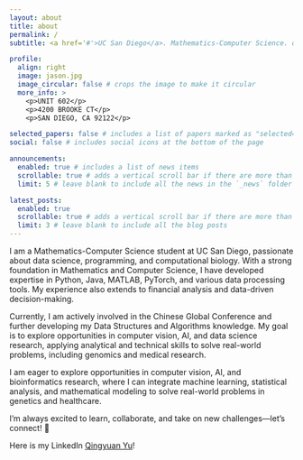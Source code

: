 ```yaml
---
layout: about
title: about
permalink: /
subtitle: <a href='#'>UC San Diego</a>. Mathematics-Computer Science. qiy005@ucsd.edu

profile:
  align: right
  image: jason.jpg
  image_circular: false # crops the image to make it circular
  more_info: >
    <p>UNIT 602</p>
    <p>4200 BROOKE CT</p>
    <p>SAN DIEGO, CA 92122</p>

selected_papers: false # includes a list of papers marked as "selected={true}"
social: false # includes social icons at the bottom of the page

announcements:
  enabled: true # includes a list of news items
  scrollable: true # adds a vertical scroll bar if there are more than 3 news items
  limit: 5 # leave blank to include all the news in the `_news` folder

latest_posts:
  enabled: true
  scrollable: true # adds a vertical scroll bar if there are more than 3 new posts items
  limit: 3 # leave blank to include all the blog posts
---
```


I am a Mathematics-Computer Science student at UC San Diego, passionate about data science, programming, and computational biology. With a strong foundation in Mathematics and Computer Science, I have developed expertise in Python, Java, MATLAB, PyTorch, and various data processing tools. My experience also extends to financial analysis and data-driven decision-making.

Currently, I am actively involved in the Chinese Global Conference and further developing my Data Structures and Algorithms knowledge. My goal is to explore opportunities in computer vision, AI, and data science research, applying analytical and technical skills to solve real-world problems, including genomics and medical research.

I am eager to explore opportunities in computer vision, AI, and bioinformatics research, where I can integrate machine learning, statistical analysis, and mathematical modeling to solve real-world problems in genetics and healthcare.

I’m always excited to learn, collaborate, and take on new challenges—let’s connect! 🚀


Here is my LinkedIn [Qingyuan Yu]([https://fontawesome.com/](https://www.linkedin.com/in/qingyuan-yu-955344305/))!
